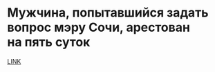 # Мужчина, попытавшийся задать вопрос мэру Сочи, арестован на пять суток 



[LINK](https://varlamov.ru/3120701.html)